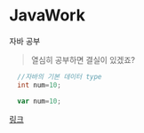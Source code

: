 # JavaWork
자바 공부
 > 열심히 공부하면 결실이 있겠죠?
 
 ```java
   //자바의 기본 데이터 type
   int num=10;
 ```
 
 ```javascript
   var num=10;
  ```
  
  [링크](http://14.63.164.99)
